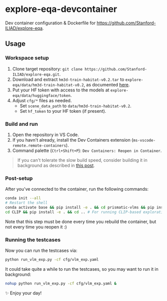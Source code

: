 # explore-eqa-devcontainer

Dev container configuration &amp; Dockerfile for https://github.com/Stanford-ILIAD/explore-eqa.

## Usage

### Workspace setup

1. Clone target repository: `git clone https://github.com/Stanford-ILIAD/explore-eqa.git`.
2. Download and extract `hm3d-train-habitat-v0.2.tar` to `explore-eqa/data/hm3d-train-habitat-v0.2`, as documented [here](https://github.com/matterport/habitat-matterport-3dresearch#-downloading-hm3d-v02:~:text=32G-,hm3d%2Dtrain%2Dhabitat%2Dv0.2.tar,-train).
3. Put your HF token with access to the models at `explore-eqa/data/huggingface/token`.
4. Adjust `cfg/*` files as needed.
    - Set `scene_data_path` to `data/hm3d-train-habitat-v0.2`.
    - Set `hf_token` to your HF token (if present).

### Build and run

1. Open the repository in VS Code.
2. If you havn't already, install the Dev Containers extension (`ms-vscode-remote.remote-containers`).
3. Command palette (`Ctrl+Shift+P`): `Dev Containers: Reopen in Container`.

> If you can't tolerate the slow build speed, consider building it in background as described in [this post](https://pro-2684.github.io/?page=dev_containers#build-in-background).

### Post-setup

After you've connected to the container, run the following commands:

```bash
conda init --all
# Restart the shell
conda activate base && pip install -e . && cd prismatic-vlms && pip install -e . && cd ..
cd CLIP && pip install -e . && cd .. # For running CLIP-based exploration
```

Note that this step must be done every time you rebuild the container, but not every time you reopen it :)

### Running the testcases

Now you can run the testcases via:

```bash
python run_vlm_exp.py -cf cfg/vlm_exp.yaml
```

It could take quite a while to run the testcases, so you may want to run it in background:

```bash
nohup python run_vlm_exp.py -cf cfg/vlm_exp.yaml &
```

✨ Enjoy your day!
